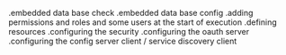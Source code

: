 .embedded data base check
.embedded data base config
.adding permissions and roles and some users at the start of execution
.defining resources
.configuring the security
.configuring the oauth server
.configuring the config server client / service discovery client